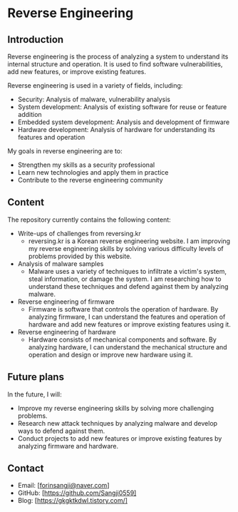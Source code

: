 # Reverse Engineering

## Introduction

Reverse engineering is the process of analyzing a system to understand its internal structure and operation. It is used to find software vulnerabilities, add new features, or improve existing features.

Reverse engineering is used in a variety of fields, including:

* Security: Analysis of malware, vulnerability analysis
* System development: Analysis of existing software for reuse or feature addition
* Embedded system development: Analysis and development of firmware
* Hardware development: Analysis of hardware for understanding its features and operation

My goals in reverse engineering are to:

* Strengthen my skills as a security professional
* Learn new technologies and apply them in practice
* Contribute to the reverse engineering community

## Content

The repository currently contains the following content:

* Write-ups of challenges from reversing.kr
    * reversing.kr is a Korean reverse engineering website. I am improving my reverse engineering skills by solving various difficulty levels of problems provided by this website.
* Analysis of malware samples
    * Malware uses a variety of techniques to infiltrate a victim's system, steal information, or damage the system. I am researching how to understand these techniques and defend against them by analyzing malware.
* Reverse engineering of firmware
    * Firmware is software that controls the operation of hardware. By analyzing firmware, I can understand the features and operation of hardware and add new features or improve existing features using it.
* Reverse engineering of hardware
    * Hardware consists of mechanical components and software. By analyzing hardware, I can understand the mechanical structure and operation and design or improve new hardware using it.

## Future plans

In the future, I will:

* Improve my reverse engineering skills by solving more challenging problems.
* Research new attack techniques by analyzing malware and develop ways to defend against them.
* Conduct projects to add new features or improve existing features by analyzing firmware and hardware.

## Contact

* Email: [forinsangji@naver.com]
* GitHub: [https://github.com/Sangji0559]
* Blog: [https://gkgktkdwl.tistory.com/]
